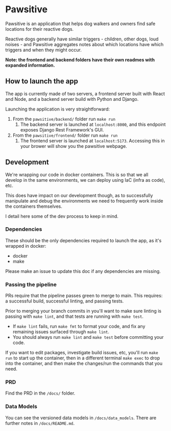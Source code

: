 # Pawsitive

Pawsitive is an application that helps dog walkers and owners find safe locations for their reactive dogs.

Reactive dogs generally have similar triggers - children, other dogs, loud noises - and Pawsitive aggregates notes about which locations have which triggers and when they might occur.

**Note: the frontend and backend folders have their own readmes with expanded information.**

## How to launch the app 

The app is currently made of two servers, a frontend server built with React and Node, and a backend server build with Python and Django. 

Launching the application is very straightforward:
1. From the `pawsitive/backend/` folder run `make run`
    1. The backend server is launched at `localhost:8000`, and this endpoint exposes Django Rest Framework's GUI.
2. From the `pawsitive/frontend/` folder run `make run`
    1. The frontend server is launched at `localhost:5173`. Accessing this in your brower will show you the pawsitive webpage.

## Development

We're wrapping our code in docker containers. This is so that we all develop in the same environments, we can deploy using IaC (infra as code), etc.

This does have impact on our development though, as to successfully manipulate and debug the environments we need to frequently work inside the containers themselves.

I detail here some of the dev process to keep in mind.

### Dependencies

These should be the only dependencies required to launch the app, as it's wrapped in docker:
- docker
- make

Please make an issue to update this doc if any dependencies are missing.

### Passing the pipeline

PRs require that the pipeline passes green to merge to main. This requires: a successful build, successful linting, and passing tests.

Prior to merging your branch commits in you'll want to make sure linting is passing with `make lint`, and that tests are running with `make test`.
- If `make lint` fails, run `make fmt` to format your code, and fix any remaining issues surfaced through `make lint`.
- You should always run `make lint` and `make test` before committing your code.

If you want to edit packages, investigate build issues, etc, you'll run `make run` to start up the container, then in a different terminal `make exec` to drop into the container, and then make the changes/run the commands that you need.

### PRD

Find the PRD in the `/docs/` folder.

### Data Models

You can see the versioned data models in `/docs/data_models`. There are further notes in `/docs/README.md`.
